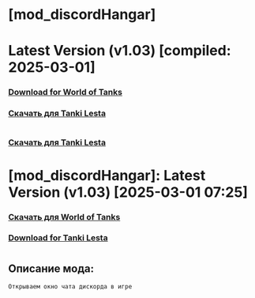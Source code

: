 # [mod_discordHangar]
# Latest Version (v1.03) [compiled: 2025-03-01]
### [**Download for World of Tanks**](https://github.com/spoter/spoter-mods/releases/download/latest/mod_discordHangar.zip)
### [**Скачать для Tanki Lesta**](https://github.com/spoter/spoter-mods/releases/download/latest/mod_discordHangar_RU.zip)
#

### [**Скачать для Tanki Lesta**](https://github.com/spoter/spoter-mods/releases/download/latest/mod_discordHangar_RU.zip)

#

# [mod_discordHangar]: Latest Version (v1.03) [2025-03-01 07:25]
### [**Скачать для World of Tanks**](https://github.com/spoter/spoter-mods/releases/download/latest/mod_discordHangar.zip)
### [**Download for Tanki Lesta**](https://github.com/spoter/spoter-mods/releases/download/latest/mod_discordHangar_RU.zip)
#



## Описание мода:
    Открываем окно чата дискорда в игре







